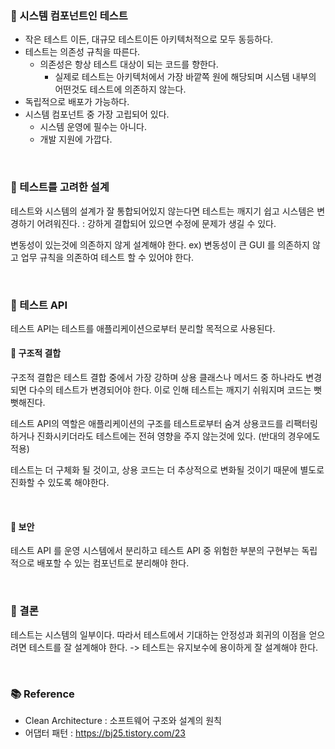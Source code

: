 ### 📕 시스템 컴포넌트인 테스트
- 작은 테스트 이든, 대규모 테스트이든 아키텍처적으로 모두 동등하다. 
- 테스트는 의존성 규칙을 따른다.
  - 의존성은 항상 테스트 대상이 되는 코드를 향한다.
    - 실제로 테스트는 아키텍처에서 가장 바깥쪽 원에 해당되며 시스템 내부의 어떤것도 테스트에 의존하지 않는다.
- 독립적으로 배포가 가능하다.
- 시스템 컴포넌트 중 가장 고립되어 있다.
  - 시스템 운영에 필수는 아니다.
  - 개발 지원에 가깝다.

<br>

### 📗 테스트를 고려한 설계

테스트와 시스템의 설계가 잘 통합되어있지 않는다면 테스트는 깨지기 쉽고 시스템은 변경하기 어려워진다.
: 강하게 결합되어 있으면 수정에 문제가 생길 수 있다.

변동성이 있는것에 의존하지 않게 설계해야 한다.
ex) 변동성이 큰 GUI 를 의존하지 않고 업무 규칙을 의존하여 테스트 할 수 있어야 한다.

<br>

### 📙 테스트 API

테스트 API는 테스트를 애플리케이션으로부터 분리할 목적으로 사용된다.


#### 📍 구조적 결합
구조적 결합은 테스트 결합 중에서 가장 강하며 상용 클래스나 메서드 중 하나라도 변경되면 다수의 테스트가 변경되어야 한다.
이로 인해 테스트는 깨지기 쉬워지며 코드는 뻣뻣해진다.

테스트 API의 역할은 애플리케이션의 구조를 테스트로부터 숨겨 상용코드를 리팩터링하거나 진화시키더라도 테스트에는 전혀 영향을 주지 않는것에 있다. (반대의 경우에도 적용)

테스트는 더 구체화 될 것이고, 상용 코드는 더 추상적으로 변화될 것이기 때문에 별도로 진화할 수 있도록 해야한다.

<br>

#### 📍 보안
테스트 API 를 운영 시스템에서 분리하고 테스트 API 중 위험한 부분의 구현부는 독립적으로 배포할 수 있는 컴포넌트로 분리해야 한다.

<br>

### 📘 결론
테스트는 시스템의 일부이다. 따라서 테스트에서 기대하는 안정성과 회귀의 이점을 얻으려면 테스트를 잘 설계해야 한다.
-> 테스트는 유지보수에 용이하게 잘 설계해야 한다.


<br>




### 📚 Reference
- Clean Architecture : 소프트웨어 구조와 설계의 원칙
- 어댑터 패턴 : https://bj25.tistory.com/23
